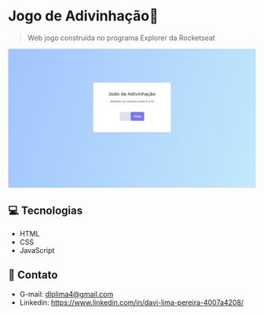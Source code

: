 # Jogo de Adivinhação🤔

> Web jogo construída no programa Explorer da Rocketseat 

![preview](/.github/preview.jpeg)

## 💻 Tecnologias

- HTML 
- CSS
- JavaScript

## 👤 Contato

- G-mail: dlplima4@gmail.com
- Linkedin: https://www.linkedin.com/in/davi-lima-pereira-4007a4208/